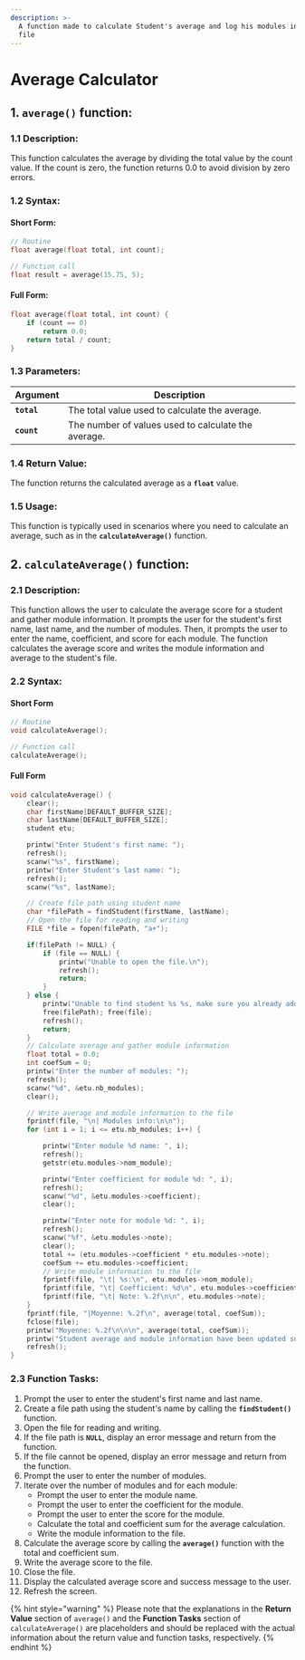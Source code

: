 ```yaml
---
description: >-
  A function made to calculate Student's average and log his modules info to his
  file
---
```


# Average Calculator

## 1. `average()` function:

### 1.1 Description:

This function calculates the average by dividing the total value by the count value. If the count is zero, the function returns 0.0 to avoid division by zero errors.

### 1.2 Syntax:

#### Short Form:

```c
// Routine
float average(float total, int count);

// Function call
float result = average(15.75, 5);
```

#### Full Form:

```c
float average(float total, int count) {
    if (count == 0)
        return 0.0;
    return total / count;
}
```

### 1.3 Parameters:

| Argument    | Description                                         |
| ----------- | --------------------------------------------------- |
| **`total`** | The total value used to calculate the average.      |
| **`count`** | The number of values used to calculate the average. |

### 1.4 Return Value:

The function returns the calculated average as a **`float`** value.

### 1.5 Usage:

This function is typically used in scenarios where you need to calculate an average, such as in the **`calculateAverage()`** function.

## 2. `calculateAverage()` function:

### 2.1 Description:

This function allows the user to calculate the average score for a student and gather module information. It prompts the user for the student's first name, last name, and the number of modules. Then, it prompts the user to enter the name, coefficient, and score for each module. The function calculates the average score and writes the module information and average to the student's file.

### 2.2 Syntax:

#### Short Form

```c
// Routine
void calculateAverage();

// Function call
calculateAverage();
```

#### Full Form

```c
void calculateAverage() {
    clear();
    char firstName[DEFAULT_BUFFER_SIZE];
    char lastName[DEFAULT_BUFFER_SIZE];
    student etu;

    printw("Enter Student's first name: ");
    refresh();
    scanw("%s", firstName);
    printw("Enter Student's last name: ");
    refresh();
    scanw("%s", lastName);

    // Create file path using student name
    char *filePath = findStudent(firstName, lastName);
    // Open the file for reading and writing
    FILE *file = fopen(filePath, "a+");

    if(filePath != NULL) {
        if (file == NULL) {
            printw("Unable to open the file.\n");
            refresh();
            return;
        }
    } else {
        printw("Unable to find student %s %s, make sure you already added him to database!", firstName, lastName);
        free(filePath); free(file);
        refresh();
        return;
    }
    // Calculate average and gather module information
    float total = 0.0;
    int coefSum = 0;
    printw("Enter the number of modules: ");
    refresh();
    scanw("%d", &etu.nb_modules);
    clear();

    // Write average and module information to the file
    fprintf(file, "\n| Modules info:\n\n");
    for (int i = 1; i <= etu.nb_modules; i++) {

        printw("Enter module %d name: ", i);
        refresh();
        getstr(etu.modules->nom_module);

        printw("Enter coefficient for module %d: ", i);
        refresh();
        scanw("%d", &etu.modules->coefficient);
        clear();

        printw("Enter note for module %d: ", i);
        refresh();
        scanw("%f", &etu.modules->note);
        clear();
        total += (etu.modules->coefficient * etu.modules->note);
        coefSum += etu.modules->coefficient;
        // Write module information to the file
        fprintf(file, "\t| %s:\n", etu.modules->nom_module);
        fprintf(file, "\t| Coefficient: %d\n", etu.modules->coefficient);
        fprintf(file, "\t| Note: %.2f\n\n", etu.modules->note);
    }
    fprintf(file, "|Moyenne: %.2f\n", average(total, coefSum));
    fclose(file);
    printw("Moyenne: %.2f\n\n\n", average(total, coefSum));
    printw("Student average and module information have been updated successfully.\n");
    refresh();
}
```

### 2.3 Function Tasks:

1. Prompt the user to enter the student's first name and last name.
2. Create a file path using the student's name by calling the **`findStudent()`** function.
3. Open the file for reading and writing.
4. If the file path is **`NULL`**, display an error message and return from the function.
5. If the file cannot be opened, display an error message and return from the function.
6. Prompt the user to enter the number of modules.
7. Iterate over the number of modules and for each module:
   * Prompt the user to enter the module name.
   * Prompt the user to enter the coefficient for the module.
   * Prompt the user to enter the score for the module.
   * Calculate the total and coefficient sum for the average calculation.
   * Write the module information to the file.
8. Calculate the average score by calling the **`average()`** function with the total and coefficient sum.
9. Write the average score to the file.
10. Close the file.
11. Display the calculated average score and success message to the user.
12. Refresh the screen.

{% hint style="warning" %}
Please note that the explanations in the **Return Value** section of `average()` and the **Function Tasks** section of `calculateAverage()` are placeholders and should be replaced with the actual information about the return value and function tasks, respectively.
{% endhint %}
